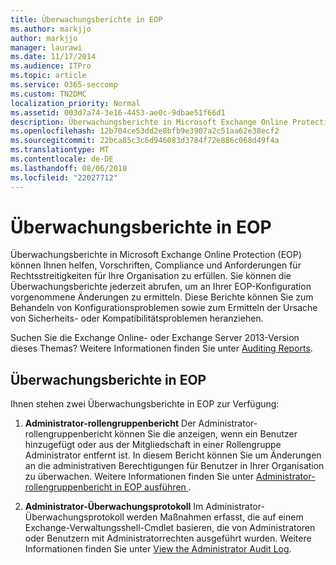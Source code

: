 ```yaml
---
title: Überwachungsberichte in EOP
ms.author: markjjo
author: markjjo
manager: laurawi
ms.date: 11/17/2014
ms.audience: ITPro
ms.topic: article
ms.service: O365-seccomp
ms.custom: TN2DMC
localization_priority: Normal
ms.assetid: 003d7a74-3e16-4453-ae0c-9dbae51f66d1
description: Überwachungsberichte in Microsoft Exchange Online Protection (EOP) können Ihnen helfen, Vorschriften, Compliance und Anforderungen für Rechtsstreitigkeiten für Ihre Organisation zu erfüllen. Sie können die Überwachungsberichte jederzeit abrufen, um an Ihrer EOP-Konfiguration vorgenommene Änderungen zu ermitteln. Diese Berichte können Sie zum Behandeln von Konfigurationsproblemen sowie zum Ermitteln der Ursache von Sicherheits- oder Kompatibilitätsproblemen heranziehen.
ms.openlocfilehash: 12b704ce53dd2e8bfb9e3907a2c51aa62e38ecf2
ms.sourcegitcommit: 22bca85c3c6d946083d3784f72e886c068d49f4a
ms.translationtype: MT
ms.contentlocale: de-DE
ms.lasthandoff: 08/06/2018
ms.locfileid: "22027712"
---
```

# <a name="auditing-reports-in-eop"></a>Überwachungsberichte in EOP

Überwachungsberichte in Microsoft Exchange Online Protection (EOP) können Ihnen helfen, Vorschriften, Compliance und Anforderungen für Rechtsstreitigkeiten für Ihre Organisation zu erfüllen. Sie können die Überwachungsberichte jederzeit abrufen, um an Ihrer EOP-Konfiguration vorgenommene Änderungen zu ermitteln. Diese Berichte können Sie zum Behandeln von Konfigurationsproblemen sowie zum Ermitteln der Ursache von Sicherheits- oder Kompatibilitätsproblemen heranziehen.
  
Suchen Sie die Exchange Online- oder Exchange Server 2013-Version dieses Themas? Weitere Informationen finden Sie unter [Auditing Reports](http://technet.microsoft.com/library/2b3e1529-1677-4564-be0b-ce22757ddc0d.aspx).
  
## <a name="auditing-reports-in-eop"></a>Überwachungsberichte in EOP

Ihnen stehen zwei Überwachungsberichte in EOP zur Verfügung:
  
1. **Administrator-rollengruppenbericht** Der Administrator-rollengruppenbericht können Sie die anzeigen, wenn ein Benutzer hinzugefügt oder aus der Mitgliedschaft in einer Rollengruppe Administrator entfernt ist. In diesem Bericht können Sie um Änderungen an die administrativen Berechtigungen für Benutzer in Ihrer Organisation zu überwachen. Weitere Informationen finden Sie unter [Administrator-rollengruppenbericht in EOP ausführen ](run-an-administrator-role-group-report-in-eop-eop.md).
    
2. **Administrator-Überwachungsprotokoll** Im Administrator- Überwachungsprotokoll werden Maßnahmen erfasst, die auf einem Exchange-Verwaltungsshell-Cmdlet basieren, die von Administratoren oder Benutzern mit Administratorrechten ausgeführt wurden. Weitere Informationen finden Sie unter [View the Administrator Audit Log](http://technet.microsoft.com/library/5c62072a-556d-4fea-9973-d668c6b9fd57.aspx).
    

